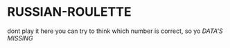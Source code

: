 # RUSSIAN-ROULETTE
dont play it
here you can try to think which number is correct, so yo *DATA'S MISSING*
